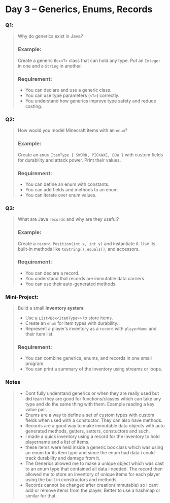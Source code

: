 # Day 3 – Generics, Enums, Records

### Q1:
> Why do generics exist in Java?
> ### Example:
> Create a generic `Box<T>` class that can hold any type. Put an `Integer` in one and a `String` in another.
> ### Requirement:
> - You can declare and use a generic class.
> - You can use type parameters (`<T>`) correctly.
> - You understand how generics improve type safety and reduce casting.

### Q2:
> How would you model Minecraft items with an `enum`?
> ### Example:
> Create an `enum ItemType { SWORD, PICKAXE, BOW }` with custom fields for durability and attack power. Print their values.
> ### Requirement:
> - You can define an enum with constants.
> - You can add fields and methods to an enum.
> - You can iterate over enum values.

### Q3:
> What are Java `records` and why are they useful?
> ### Example:
> Create a `record Position(int x, int y)` and instantiate it. Use its built-in methods like `toString()`, `equals()`, and accessors.
> ### Requirement:
> - You can declare a record.
> - You understand that records are immutable data carriers.
> - You can use their auto-generated methods.

### Mini-Project:
> Build a small **Inventory system**:
> - Use a `List<Box<ItemType>>` to store items.
> - Create an `enum` for item types with durability.
> - Represent a player’s inventory as a `record` with `playerName` and their item list.
> ### Requirement:
> - You can combine generics, enums, and records in one small program.
> - You can print a summary of the inventory using streams or loops.

### Notes
> - Dont fully understand generics or when they are really used but did learn they are good for functions/classes which can take any type and do the same thing with them. Example reading a key value pair.
> - Enums are a way to define a set of custom types with custom fields when used with a constuctor. They can also have methods.
> - Records are a good way to make immutable data objects with auto generated methods, getters, setters, constuctors and such.
> - I made a quick inventory using a record for the inventory to hold playername and a list of items.
> - these items were held inside a generic box class which was using an enum for its item type and since the enum had data i could track durability and damage from it.
> - The Generics allowed me to make a unique object which was cast to an enum type that contained all data i needed. The record then allowed me to store an inventory of unique items for each player using the built in constructors and methods.
> - Records cannot be changed after creation(immutable) so i cant add or remove items from the player. Better to use a hashmap or similar for that.